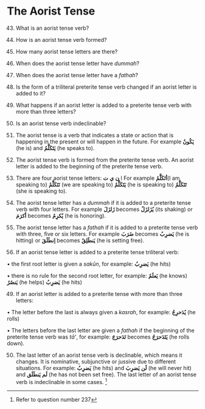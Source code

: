 The Aorist Tense
================

43. What is an aorist tense verb?

44. How is an aorist tense verb formed?

45. How many aorist tense letters are there?

46. When does the aorist tense letter have *dummah*?

47. When does the aorist tense letter have a *fathah*?

48. Is the form of a triliteral preterite tense verb changed if an
aorist letter is added to it?

49. What happens if an aorist letter is added to a preterite tense verb
with more than three letters?

50. Is an aorist tense verb indeclinable?

43. The aorist tense is a verb that indicates a state or action that is
happening in the present or will happen in the future. For example
**یَکُونُ** (he is) and **یَتَکَلَّمُ** (he speaks to).  
 44. The aorist tense verb is formed from the preterite tense verb. An
aorist letter is added to the beginning of the preterite tense verb.

45. There are four aorist tense letters: ا **ن** **ﻱ** **ت** For example
**أتَکَلَّمُ**(I am speaking to) **نَتَکَلَّمُ** (we are speaking to)
**یَتَکَلَّمُ** (he is speaking to) **تَتَکَلَّمُ** (she is speaking
to).

46. The aorist tense letter has a *dummah* if it is added to a preterite
tense verb with four letters. For example **زَلزَلَ** becomes
**یُزَلزَلُ** (its shaking) or **أکرَمَ** becomes **یُکرِمُ** (he is
honoring).

47. The aorist tense letter has a *fathah* if it is added to a preterite
tense verb with three, five or six letters. For example **ضَرَبَ**
becomes **یَضرِبُ** (he is hitting) or **اِنطَلَقَ** becomes
**یَنطَلِقُ** (he is setting free).

48. If an aorist tense letter is added to a preterite tense triliteral
verb:

• the first root letter is given a *sakūn*, for example: **یَضرِبُ** (he
hits)

• there is no rule for the second root letter, for example: **یَعلَمُ**
(he knows) **یَنصُرُ** (he helps) **یَضرِبُ** (he hits)

49. If an aorist letter is added to a preterite tense with more than
three letters:

• The letter before the last is always given a *kasrah*, for example:
**یُدَحرِجُ** (he rolls)

• The letters before the last letter are given a *fathah* if the
beginning of the preterite tense verb was *tā'*, for example:
**تَدَحرَجَ** becomes **یَتَدَحرَجُ** (he rolls down).

50. The last letter of an aorist tense verb is declinable, which means
it changes. It is nominative, subjunctive or jussive due to different
situations. For example: **یَضرِبُ** (he hits) and **لَن** **یَضرِبَ**
(he will never hit) and **لَم** **یَنطَلَق** (he has not been set free).
The last letter of an aorist tense verb is indeclinable in some cases.
[^1]

[^1]: Refer to question number 237


